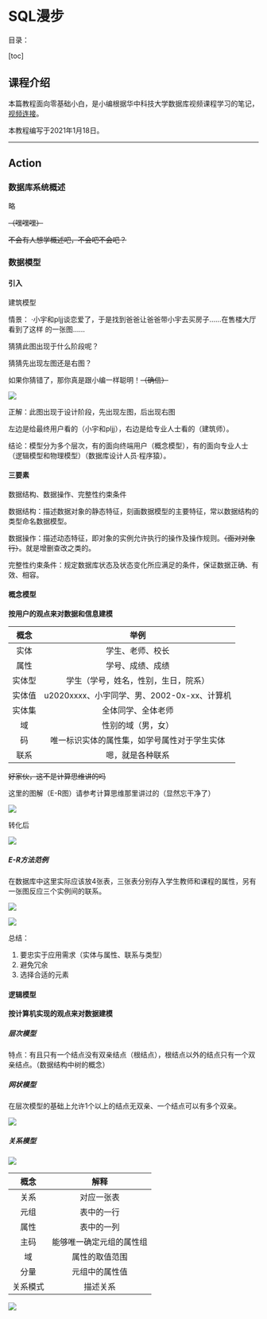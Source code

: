 # SQL漫步

目录：

[toc]

## 课程介绍

本篇教程面向零基础小白，是小编根据华中科技大学数据库视频课程学习的笔记，[视频连接](https://space.bilibili.com/503076092/)。

本教程编写于2021年1月18日。

------

## Action

### 数据库系统概述

略

~~（嘿嘿嘿）~~

~~不会有人想学概述吧，不会吧不会吧？~~

### 数据模型

#### 引入

建筑模型

情景：
		·小宇和pljj谈恋爱了，于是找到爸爸让爸爸带小宇去买房子……在售楼大厅看到了这样	的一张图……

猜猜此图出现于什么阶段呢？

猜猜先出现左图还是右图？

如果你猜错了，那你真是跟小编一样聪明！~~（确信）~~

![](.\建筑模型.png)

正解：此图出现于设计阶段，先出现左图，后出现右图

左边是给最终用户看的（小宇和pljj），右边是给专业人士看的（建筑师）。

结论：模型分为多个层次，有的面向终端用户（概念模型），有的面向专业人士（逻辑模型和物理模型）（数据库设计人员·程序猿）。



#### 三要素

数据结构、数据操作、完整性约束条件

数据结构：描述数据对象的静态特征，刻画数据模型的主要特征，常以数据结构的类型命名数据模型。

数据操作：描述动态特征，即对象的实例允许执行的操作及操作规则。~~（面对对象 行）~~。就是增删查改之类的。

完整性约束条件：规定数据库状态及状态变化所应满足的条件，保证数据正确、有效、相容。



#### 概念模型

**按用户的观点来对数据和信息建模**



|  概念  |                     举例                     |
| :----: | :------------------------------------------: |
|  实体  |               学生、老师、校长               |
|  属性  |               学号、成绩、成绩               |
| 实体型 |     学生（学号，姓名，性别，生日，院系）     |
| 实体值 | u2020xxxx、小宇同学、男、2002-0x-xx、计算机  |
| 实体集 |              全体同学、全体老师              |
|   域   |              性别的域（男，女）              |
|   码   | 唯一标识实体的属性集，如学号属性对于学生实体 |
|  联系  |               嗯，就是各种联系               |

~~好家伙，这不是计算思维讲的吗~~

这里的图解（E-R图）请参考计算思维那里讲过的（显然忘干净了）

![](.\ER图.png)

转化后

![](.\1.png)

##### E-R方法范例

在数据库中这里实际应该放4张表，三张表分别存入学生教师和课程的属性，另有一张图反应三个实例间的联系。

![](.\ER2.png)

![](.\ER3.png)

总结：

1. 要忠实于应用需求（实体与属性、联系与类型）
2. 避免冗余
3. 选择合适的元素

#### 逻辑模型

**按计算机实现的观点来对数据建模**

##### 层次模型

特点：有且只有一个结点没有双亲结点（根结点），根结点以外的结点只有一个双亲结点。（数据结构中树的概念）

##### 网状模型

在层次模型的基础上允许1个以上的结点无双亲、一个结点可以有多个双亲。

![](.\网状.png)

##### 关系模型

![](.\关系模型.png)

  

|   概念   |           解释           |
| :------: | :----------------------: |
|   关系   |        对应一张表        |
|   元组   |        表中的一行        |
|   属性   |        表中的一列        |
|   主码   | 能够唯一确定元组的属性组 |
|    域    |      属性的取值范围      |
|   分量   |      元组中的属性值      |
| 关系模式 |         描述关系         |

![](.\关系.png)

